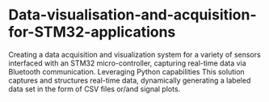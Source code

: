 # Data-visualisation-and-acquisition-for-STM32-applications
 Creating a data acquisition and visualization system for a variety of sensors interfaced with an STM32 micro-controller, capturing real-time data via Bluetooth communication. Leveraging Python capabilities This solution captures and structures real-time data, dynamically generating a labeled data set in the form of CSV files or/and signal plots.
